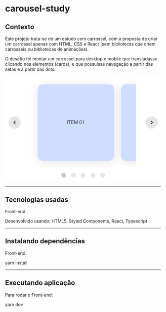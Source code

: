 # carousel-study

## Contexto

Este projeto trata-se de um estudo com carrossel, com a proposta de criar um carrossel apenas com HTML, CSS e React (sem bibliotecas que criem carrosséis ou bibliotecas de animações).

O desafio foi montar um carrossel para desktop e mobile que transladasse clicando nos elementos (cards), e que possuísse navegação a partir das setas e a partir das dots. 

<img src="./src/assets/images/img-carousel.png">

<hr>

## Tecnologias usadas

Front-end:

Desenvolvido usando: HTML5, Styled Components, React, Typescript

<hr>

## Instalando dependências

Front-end:

yarn install

<hr>

## Executando aplicação

Para rodar o Front-end:

yarn dev
